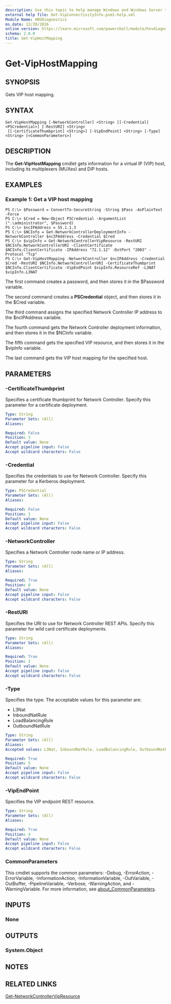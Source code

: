 ```yaml
---
description: Use this topic to help manage Windows and Windows Server technologies with Windows PowerShell.
external help file: Get-VipConnectivityInfo.psm1-help.xml
Module Name: HNVDiagnostics
ms.date: 12/20/2016
online version: https://learn.microsoft.com/powershell/module/hnvdiagnostics/get-viphostmapping?view=windowsserver2025-ps&wt.mc_id=ps-gethelp
schema: 2.0.0
title: Get-VipHostMapping
---
```


# Get-VipHostMapping

## SYNOPSIS
Gets VIP host mapping.

## SYNTAX

```
Get-VipHostMapping [-NetworkController] <String> [[-Credential] <PSCredential>] [-RestURI] <String>
 [[-CertificateThumbprint] <String>] [-VipEndPoint] <String> [-Type] <String> [<CommonParameters>]
```

## DESCRIPTION
The **Get-VipHostMapping** cmdlet gets information for a virtual IP (VIP) host, including its multiplexers (MUXes) and DIP hosts.

## EXAMPLES

### Example 1: Get a VIP host mapping
```
PS C:\> $Password = ConvertTo-SecureString -String $Pass -AsPlainText -Force
PS C:\> $Cred = New-Object PSCredential -ArgumentList (".\administrator", $Password)
PS C:\> $ncIPAddress = 55.1.1.3
PS C:\> $NCInfo = Get-NetworkControllerDeploymentInfo -NetworkController $ncIPAddress -Credential $Cred
PS C:\> $vipInfo = Get-NetworkControllerVipResource -RestURI $NCInfo.NetworkControllerURI -ClientCertificate $NCInfo.ClientCertificate -IPAddress "72.1.12" -DstPort "2003" -Protocol "Tcp"
PS C:\> Get-VipHostMapping -NetworkController $ncIPAddress -Credential $Cred -RestURI $NCInfo.NetworkControllerURI -CertificateThumbprint $NCInfo.ClientCertificate -VipEndPoint $vipInfo.ResourceRef -L3NAT $vipInfo.L3NAT
```

The first command creates a password, and then stores it in the $Password variable.

The second command creates a **PSCredential** object, and then stores it in the $Cred variable.

The third command assigns the specified Network Controller IP address to the $ncIPAddress variable.

The fourth command gets the Network Controller deployment information, and then stores it in the $NCInfo variable.

The fifth command gets the specified VIP resource, and then stores it in the $vipInfo variable.

The last command gets the VIP host mapping for the specified host.

## PARAMETERS

### -CertificateThumbprint
Specifies a certificate thumbprint for Network Controller.
Specify this parameter for a certificate deployment.

```yaml
Type: String
Parameter Sets: (All)
Aliases:

Required: False
Position: 3
Default value: None
Accept pipeline input: False
Accept wildcard characters: False
```

### -Credential
Specifies the credentials to use for Network Controller.
Specify this parameter for a Kerberos deployment.

```yaml
Type: PSCredential
Parameter Sets: (All)
Aliases:

Required: False
Position: 1
Default value: None
Accept pipeline input: False
Accept wildcard characters: False
```

### -NetworkController
Specifies a Network Controller node name or IP address.

```yaml
Type: String
Parameter Sets: (All)
Aliases:

Required: True
Position: 0
Default value: None
Accept pipeline input: False
Accept wildcard characters: False
```

### -RestURI
Specifies the URI to use for Network Controller REST APIs.
Specify this parameter for wild card certificate deployments.

```yaml
Type: String
Parameter Sets: (All)
Aliases:

Required: True
Position: 2
Default value: None
Accept pipeline input: False
Accept wildcard characters: False
```

### -Type
Specifies the type.
The acceptable values for this parameter are:

- L3Nat
- InboundNatRule
- LoadBalancingRule
- OutboundNatRule

```yaml
Type: String
Parameter Sets: (All)
Aliases:
Accepted values: L3Nat, InboundNatRule, LoadBalancingRule, OutboundNatRule

Required: True
Position: 5
Default value: None
Accept pipeline input: False
Accept wildcard characters: False
```

### -VipEndPoint
Specifies the VIP endpoint REST resource.

```yaml
Type: String
Parameter Sets: (All)
Aliases:

Required: True
Position: 4
Default value: None
Accept pipeline input: False
Accept wildcard characters: False
```

### CommonParameters
This cmdlet supports the common parameters: -Debug, -ErrorAction, -ErrorVariable, -InformationAction, -InformationVariable, -OutVariable, -OutBuffer, -PipelineVariable, -Verbose, -WarningAction, and -WarningVariable. For more information, see [about_CommonParameters](https://go.microsoft.com/fwlink/?LinkID=113216).

## INPUTS

### None

## OUTPUTS

### System.Object

## NOTES

## RELATED LINKS

[Get-NetworkControllerVipResource](./Get-NetworkControllerVipResource.md)

